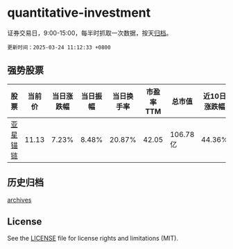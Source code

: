 # quantitative-investment

证券交易日，9:00-15:00，每半时抓取一次数据，按天[归档](archives)。

`更新时间：2025-03-24 11:12:33 +0800`

## 强势股票

|股票|当前价|当日涨跌幅|当日振幅|当日换手率|市盈率TTM|总市值|近10日涨跌幅|
|----|----|----|----|----|----|----|----|
|[亚星锚链](https://xueqiu.com/S/SH601890)|11.13|7.23%|8.48%|20.87%|42.05|106.78亿|44.36%|

## 历史归档

[archives](archives)

## License

See the [LICENSE](LICENSE) file for license rights and limitations (MIT).